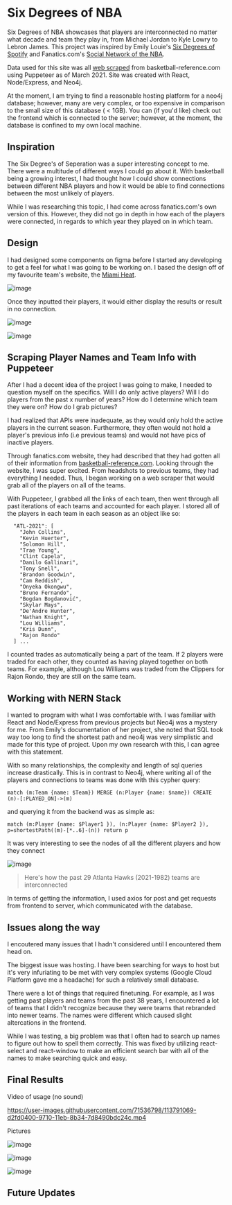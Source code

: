 # Six Degrees of NBA

Six Degrees of NBA showcases that players are interconnected no matter what decade and team they play in, from Michael Jordan to Kyle Lowry to Lebron James. This project was inspired by Emily Louie's [Six Degrees of Spotify](https://github.com/emilyslouie/six-degrees) and Fanatics.com's [Social Network of the NBA](http://content.fanatics.com/six-degrees-nba/).

Data used for this site was all [web scraped](https://github.com/eevanwong/Basketball-Reference-Scraper) from basketball-reference.com using Puppeteer as of March 2021. Site was created with React, Node/Express, and Neo4j.

At the moment, I am trying to find a reasonable hosting platform for a neo4j database; however, many are very complex, or too expensive in comparison to the small size of this database ( < 1GB). You can (if you'd like) check out the frontend which is connected to the server; however, at the moment, the database is confined to my own local machine.

## Inspiration

The Six Degree's of Seperation was a super interesting concept to me. There were a multitude of different ways I could go about it. With basketball being a growing interest, I had thought how I could show connections between different NBA players and how it would be able to find connections between the most unlikely of players.

While I was researching this topic, I had come across fanatics.com's own version of this. However, they did not go in depth in how each of the players were connected, in regards to which year they played on in which team.

## Design

I had designed some components on figma before I started any developing to get a feel for what I was going to be working on. I based the design off of my favourite team's website, the [Miami Heat](https://www.nba.com/heat/home).

![image](https://user-images.githubusercontent.com/71536798/113767102-40e30480-96ec-11eb-9f37-54c29ab64f9d.png)

Once they inputted their players, it would either display the results or result in no connection.

![image](https://user-images.githubusercontent.com/71536798/113770122-c4522500-96ef-11eb-8978-27df02db4082.png)

![image](https://user-images.githubusercontent.com/71536798/113769744-53ab0880-96ef-11eb-99d4-0c23c75fe032.png)

## Scraping Player Names and Team Info with Puppeteer

After I had a decent idea of the project I was going to make, I needed to question myself on the specifics. Will I do only active players? Will I do players from the past x number of years? How do I determine which team they were on? How do I grab pictures?

I had realized that APIs were inadequate, as they would only hold the active players in the current season. Furthermore, they often would not hold a player's previous info (i.e previous teams) and would not have pics of inactive players.

Through fanatics.com website, they had described that they had gotten all of their information from [basketball-reference.com](https://www.basketball-reference.com/). Looking through the website, I was super excited. From headshots to previous teams, they had everything I needed. Thus, I began working on a web scraper that would grab all of the players on all of the teams.

With Puppeteer, I grabbed all the links of each team, then went through all past iterations of each teams and accounted for each player. I stored all of the players in each team in each season as an object like so:

```{
  "ATL-2021": [
    "John Collins",
    "Kevin Huerter",
    "Solomon Hill",
    "Trae Young",
    "Clint Capela",
    "Danilo Gallinari",
    "Tony Snell",
    "Brandon Goodwin",
    "Cam Reddish",
    "Onyeka Okongwu",
    "Bruno Fernando",
    "Bogdan Bogdanović",
    "Skylar Mays",
    "De'Andre Hunter",
    "Nathan Knight",
    "Lou Williams",
    "Kris Dunn",
    "Rajon Rondo"
  ] ...
```

I counted trades as automatically being a part of the team. If 2 players were traded for each other, they counted as having played together on both teams. For example, although Lou Williams was traded from the Clippers for Rajon Rondo, they are still on the same team.

## Working with NERN Stack

I wanted to program with what I was comfortable with. I was familiar with React and Node/Express from previous projects but Neo4j was a mystery for me. From Emily's documentation of her project, she noted that SQL took way too long to find the shortest path and neo4j was very simplistic and made for this type of project. Upon my own research with this, I can agree with this statement.

With so many relationships, the complexity and length of sql queries increase drastically. This is in contrast to Neo4j, where writing all of the players and connections to teams was done with this cypher query:

`match (m:Team {name: $Team}) MERGE (n:Player {name: $name}) CREATE (n)-[:PLAYED_ON]->(m)`

and querying it from the backend was as simple as:

`match (m:Player {name: $Player1 }), (n:Player {name: $Player2 }), p=shortestPath((m)-[*..6]-(n)) return p`

It was very interesting to see the nodes of all the different players and how they connect

![image](https://user-images.githubusercontent.com/71536798/113791354-6fbfa180-9711-11eb-8abc-74791e8bf501.png)

> Here's how the past 29 Atlanta Hawks (2021-1982) teams are interconnected

In terms of getting the information, I used axios for post and get requests from frontend to server, which communicated with the database.

## Issues along the way

I encoutered many issues that I hadn't considered until I encountered them head on.

The biggest issue was hosting. I have been searching for ways to host but it's very infuriating to be met with very complex systems (Google Cloud Platform gave me a headache) for such a relatively small database.

There were a lot of things that required finetuning. For example, as I was getting past players and teams from the past 38 years, I encountered a lot of teams that I didn't recognize because they were teams that rebranded into newer teams. The names were different which caused slight altercations in the frontend.

While I was testing, a big problem was that I often had to search up names to figure out how to spell them correctly. This was fixed by utilizing react-select and react-window to make an efficient search bar with all of the names to make searching quick and easy.

## Final Results

Video of usage (no sound)

https://user-images.githubusercontent.com/71536798/113791069-d2fd0400-9710-11eb-8b34-7d8490bdc24c.mp4

Pictures

![image](https://user-images.githubusercontent.com/71536798/113791178-15264580-9711-11eb-8167-88508928979c.png)

![image](https://user-images.githubusercontent.com/71536798/113791486-c331ef80-9711-11eb-8cc8-c07502af46b5.png)

![image](https://user-images.githubusercontent.com/71536798/113791142-017adf00-9711-11eb-89ca-82fe7598d542.png)

## Future Updates
